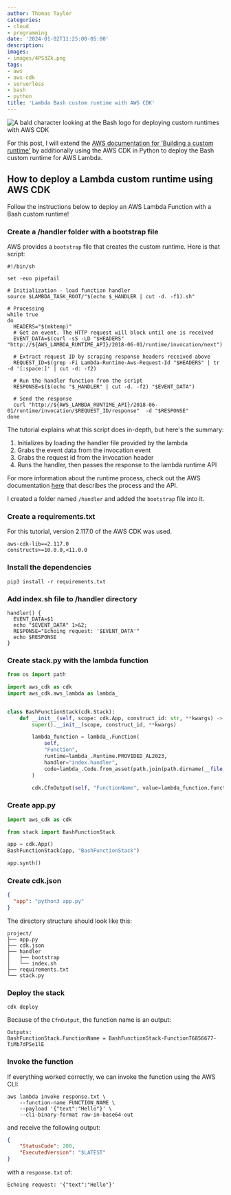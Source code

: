 ```yaml
---
author: Thomas Taylor
categories:
- cloud
- programming
date: '2024-01-02T11:25:00-05:00'
description: 
images:
- images/4PS3Zk.png 
tags:
- aws
- aws-cdk
- serverless
- bash
- python
title: 'Lambda Bash custom runtime with AWS CDK'
---
```


![A bald character looking at the Bash logo for deploying custom runtimes with AWS CDK](images/4PS3Zk.png)

For this post, I will extend the [AWS documentation for 'Building a custom runtime'][1] by additionally using the AWS CDK in Python to deploy the Bash custom runtime for AWS Lambda.

## How to deploy a Lambda custom runtime using AWS CDK

Follow the instructions below to deploy an AWS Lambda Function with a Bash custom runtime!

### Create a /handler folder with a bootstrap file 

AWS provides a `bootstrap` file that creates the custom runtime. Here is that script:

```shell
#!/bin/sh

set -euo pipefail

# Initialization - load function handler
source $LAMBDA_TASK_ROOT/"$(echo $_HANDLER | cut -d. -f1).sh"

# Processing
while true
do
  HEADERS="$(mktemp)"
  # Get an event. The HTTP request will block until one is received
  EVENT_DATA=$(curl -sS -LD "$HEADERS" "http://${AWS_LAMBDA_RUNTIME_API}/2018-06-01/runtime/invocation/next")

  # Extract request ID by scraping response headers received above
  REQUEST_ID=$(grep -Fi Lambda-Runtime-Aws-Request-Id "$HEADERS" | tr -d '[:space:]' | cut -d: -f2)

  # Run the handler function from the script
  RESPONSE=$($(echo "$_HANDLER" | cut -d. -f2) "$EVENT_DATA")

  # Send the response
  curl "http://${AWS_LAMBDA_RUNTIME_API}/2018-06-01/runtime/invocation/$REQUEST_ID/response"  -d "$RESPONSE"
done
```

The tutorial explains what this script does in-depth, but here's the summary:

1. Initializes by loading the handler file provided by the lambda
2. Grabs the event data from the invocation event
3. Grabs the request id from the invocation header
4. Runs the handler, then passes the response to the lambda runtime API

For more information about the runtime process, check out the AWS documentation [here][2] that describes the process and the API.

I created a folder named `/handler` and added the `bootstrap` file into it.

### Create a requirements.txt

For this tutorial, version 2.117.0 of the AWS CDK was used.

```text
aws-cdk-lib==2.117.0
constructs>=10.0.0,<11.0.0
```

### Install the dependencies

```shell
pip3 install -r requirements.txt
```

### Add index.sh file to /handler directory

```shell
handler() {
  EVENT_DATA=$1
  echo "$EVENT_DATA" 1>&2;
  RESPONSE="Echoing request: '$EVENT_DATA'"
  echo $RESPONSE
}
```

### Create stack.py with the lambda function

```python
from os import path

import aws_cdk as cdk
import aws_cdk.aws_lambda as lambda_


class BashFunctionStack(cdk.Stack):
    def __init__(self, scope: cdk.App, construct_id: str, **kwargs) -> None:
        super().__init__(scope, construct_id, **kwargs)

        lambda_function = lambda_.Function(
            self,
            "Function",
            runtime=lambda_.Runtime.PROVIDED_AL2023,
            handler="index.handler",
            code=lambda_.Code.from_asset(path.join(path.dirname(__file__), "handler")),
        )

        cdk.CfnOutput(self, "FunctionName", value=lambda_function.function_name)
```

### Create app.py

```python
import aws_cdk as cdk

from stack import BashFunctionStack

app = cdk.App()
BashFunctionStack(app, "BashFunctionStack")

app.synth()

```

### Create cdk.json

```json
{
  "app": "python3 app.py"
}
```

The directory structure should look like this:

```text
project/
├── app.py
├── cdk.json
├── handler
│   ├── bootstrap
│   └── index.sh
├── requirements.txt
└── stack.py
```

### Deploy the stack

```shell
cdk deploy
```

Because of the `CfnOutput`, the function name is an output:

```text
Outputs:
BashFunctionStack.FunctionName = BashFunctionStack-Function76856677-TiMb7dPSe1lE
```

### Invoke the function

If everything worked correctly, we can invoke the function using the AWS CLI:

```shell
aws lambda invoke response.txt \
    --function-name FUNCTION_NAME \
    --payload '{"text":"Hello"}' \
    --cli-binary-format raw-in-base64-out
```

and receive the following output:

```json
{
    "StatusCode": 200,
    "ExecutedVersion": "$LATEST"
}
```

with a `response.txt` of:

```text
Echoing request: '{"text":"Hello"}'
```

[1]: https://docs.aws.amazon.com/lambda/latest/dg/runtimes-walkthrough.html
[2]: https://docs.aws.amazon.com/lambda/latest/dg/runtimes-api.html
